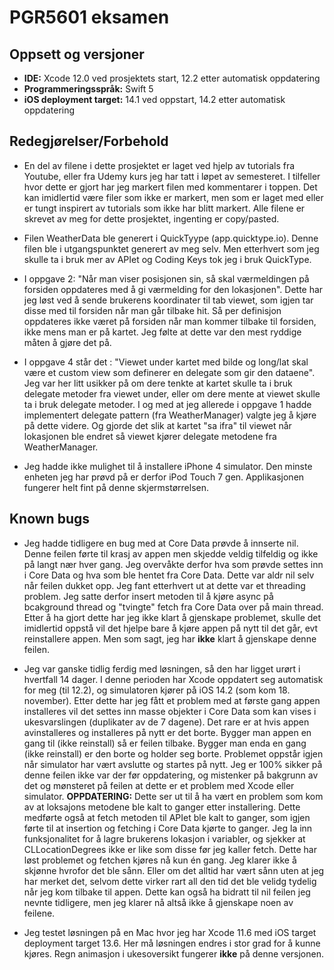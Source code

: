 # PGR5601 eksamen

## Oppsett og versjoner
- **IDE:** Xcode 12.0 ved prosjektets start, 12.2 etter automatisk oppdatering
- **Programmeringsspråk:** Swift 5
- **iOS deployment target:** 14.1 ved oppstart, 14.2 etter automatisk oppdatering

## Redegjørelser/Forbehold
- En del av filene i dette prosjektet er laget ved hjelp av tutorials fra Youtube, eller fra Udemy kurs jeg har tatt i løpet av semesteret. I tilfeller hvor dette er gjort har jeg markert filen med kommentarer i toppen. Det kan imidlertid være filer som ikke er markert, men som er laget med eller er tungt inspirert av tutorials som ikke har blitt markert. Alle filene er skrevet av meg for dette prosjektet, ingenting er copy/pasted.

- Filen WeatherData ble generert i QuickTyype (app.quicktype.io). Denne filen ble i utgangspunktet generert av meg selv. Men etterhvert som jeg skulle ta i bruk mer av APIet og Coding Keys tok jeg i bruk QuickType.

- I oppgave 2: "Når man viser posisjonen sin, så skal værmeldingen på forsiden oppdateres med å gi værmelding for den lokasjonen". Dette har jeg løst ved å sende brukerens koordinater til tab viewet, som igjen tar disse med til forsiden når man går tilbake hit. Så per definisjon oppdateres ikke været på forsiden når man kommer tilbake til forsiden, ikke mens man er på kartet. Jeg følte at dette var den mest ryddige måten å gjøre det på.

- I oppgave 4 står det : "Viewet under kartet med bilde og long/lat skal være et custom view som definerer en delegate som gir den dataene". Jeg var her litt usikker på om dere tenkte at kartet skulle ta i bruk delegate metoder fra viewet under, eller om dere mente at viewet skulle ta i bruk delegate metoder. I og med at jeg allerede i oppgave 1 hadde implementert delegate pattern (fra WeatherManager) valgte jeg å kjøre på dette videre. Og gjorde det slik at kartet "sa ifra" til viewet når lokasjonen ble endret så viewet kjører delegate metodene fra WeatherManager.

- Jeg hadde ikke mulighet til å installere iPhone 4 simulator. Den minste enheten jeg har prøvd på er derfor iPod Touch 7 gen. Applikasjonen fungerer helt fint på denne skjermstørrelsen. 

## Known bugs
- Jeg hadde tidligere en bug med at Core Data prøvde å innserte nil. Denne feilen førte til krasj av appen men skjedde veldig tilfeldig og ikke på langt nær hver gang. Jeg overvåkte derfor hva som prøvde settes inn i Core Data og hva som ble hentet fra Core Data. Dette var aldr nil selv når feilen dukket opp. Jeg fant etterhvert ut at dette var et threading problem. Jeg satte derfor insert metoden til å kjøre async på bcakground thread og "tvingte" fetch fra Core Data over på main thread. Etter å ha gjort dette har jeg ikke klart å gjenskape problemet, skulle det imidlertid oppstå vil det hjelpe bare å kjøre appen på nytt til det går, evt reinstallere appen. Men som sagt, jeg har **ikke** klart å gjenskape denne feilen.

- Jeg var ganske tidlig ferdig med løsningen, så den har ligget urørt i hvertfall 14 dager. I denne perioden har Xcode oppdatert seg automatisk for meg (til 12.2), og simulatoren kjører på iOS 14.2 (som kom 18. november). Etter dette har jeg fått et problem med at første gang appen installeres vil det settes inn masse objekter i Core Data som kan vises i ukesvarslingen (duplikater av de 7 dagene). Det rare er at hvis appen avinstalleres og installeres på nytt er det borte. Bygger man appen en gang til (ikke reinstall) så er  feilen tilbake. Bygger man enda en gang (ikke reinstall) er den borte og holder seg borte. Problemet oppstår igjen når simulator har vært avslutte og startes på nytt. Jeg er 100% sikker på denne feilen ikke var der før oppdatering, og mistenker på bakgrunn av det og mønsteret på feilen at dette er et problem med Xcode eller simulator. 
    **OPPDATERING:** Dette ser ut til å ha vært en problem som kom av at loksajons metodene ble kalt to ganger etter installering. Dette medførte også at fetch metoden til APIet ble kalt to ganger, som igjen førte til at insertion og fetching i Core Data kjørte to ganger. Jeg la inn funksjonalitet for å lagre brukerens lokasjon i variabler, og sjekker at CLLocationDegrees ikke er like som disse før jeg kaller fetch. Dette har løst problemet og fetchen kjøres nå kun én gang. Jeg klarer ikke å skjønne hvrofor det ble sånn. Eller om det alltid har vært sånn uten at jeg har merket det, selvom dette virker rart all den tid det ble velidg tydelig når jeg kom tilbake til appen. Dette kan også ha bidratt til nil feilen jeg nevnte tidligere, men jeg klarer nå altså ikke å gjenskape noen av feilene.

- Jeg testet løsningen på en Mac hvor jeg har Xcode 11.6 med iOS target deployment target 13.6. Her må løsningen endres i stor grad for å kunne kjøres. Regn animasjon i ukesoversikt fungerer **ikke** på denne versjonen. 
